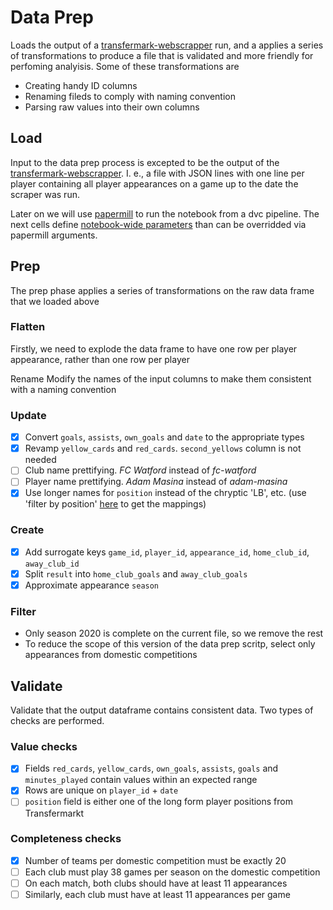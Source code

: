 # Data Prep

Loads the output of a [transfermark-webscrapper](https://github.com/dcaribou/transfermarkt-scraper) run, and a applies a series of transformations to produce a file that is validated and more friendly for perfoming analyisis. Some of these transformations are

* Creating handy ID columns
* Renaming fileds to comply with naming convention
* Parsing raw values into their own columns

## Load
Input to the data prep process is excepted to be the output of the [transfermark-webscrapper](https://github.com/dcaribou/transfermarkt-scraper). I. e., a file with JSON lines with one line per player containing all player appearances on a game up to the date the scraper was run.

Later on we will use [papermill](https://papermill.readthedocs.io/en/latest/usage-parameterize.html) to run the notebook from a dvc pipeline. The next cells define [notebook-wide parameters](https://papermill.readthedocs.io/en/latest/usage-parameterize.html) than can be overridded via papermill arguments.

## Prep
The prep phase applies a series of transformations on the raw data frame that we loaded above

### Flatten
Firstly, we need to explode the data frame to have one row per player appearance, rather than one row per player

Rename
Modify the names of the input columns to make them consistent with a naming convention

### Update
- [x] Convert `goals`, `assists`, `own_goals` and `date` to the appropriate types
- [x] Revamp `yellow_cards` and `red_cards`. `second_yellows` column is not needed
- [ ] Club name prettifying. _FC Watford_ instead of _fc-watford_
- [ ] Player name prettifying. _Adam Masina_ instead of _adam-masina_
- [x] Use longer names for `position` instead of the chryptic 'LB', etc. (use 'filter by position' [here](https://www.transfermarkt.co.uk/statistik/topscorer) to get the mappings)

### Create
- [x] Add surrogate keys `game_id`, `player_id`, `appearance_id`, `home_club_id`, `away_club_id`
- [x] Split `result` into `home_club_goals` and `away_club_goals`
- [x] Approximate appearance `season`

### Filter
* Only season 2020 is complete on the current file, so we remove the rest
* To reduce the scope of this version of the data prep scritp, select only appearances from domestic competitions

## Validate
Validate that the output dataframe contains consistent data. Two types of checks are performed.

### Value checks
- [x] Fields `red_cards`, `yellow_cards`, `own_goals`, `assists`, `goals` and `minutes_played` contain values within an expected range
- [x] Rows are unique on `player_id` + `date`
- [ ] `position` field is either one of the long form player positions from Transfermarkt

### Completeness checks
- [x] Number of teams per domestic competition must be exactly 20
- [ ] Each club must play 38 games per season on the domestic competition
- [ ] On each match, both clubs should have at least 11 appearances
- [ ] Similarly, each club must have at least 11 appearances per game
